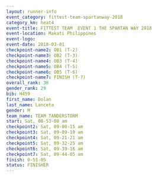 ```yaml
---
layout: runner-info 
event_category: fittest-team-spartanway-2018 
category_km: heat4 
event-title: FITTEST TEAM  EVENT 1 THE SPARTAN WAY 2018 
event-location: Makati Philippines 
event-logo: 
event-date: 2018-03-01 
checkpoint-name2: OB1 (T-2) 
checkpoint-name3: OB2 (T-3) 
checkpoint-name4: OB3 (T-4) 
checkpoint-name5: OB4 (T-5) 
checkpoint-name6: OB5 (T-6) 
checkpoint-name7: FINISH (T-7) 
overall_rank: 38
gender_rank: 29
bib: H459
first_name: Dolan
last_name: Lanceta
gender: M
team_name: TEAM TANDERSTORM
start: Sat, 08-53-00 am
checkpoint2: Sat, 09-00-15 am
checkpoint3: Sat, 09-09-10 am
checkpoint4: Sat, 09-21-21 am
checkpoint5: Sat, 09-32-25 am
checkpoint6: Sat, 09-39-16 am
checkpoint7: Sat, 09-44-05 am
finish: 0-51-05
status: FINISHER
---
```

